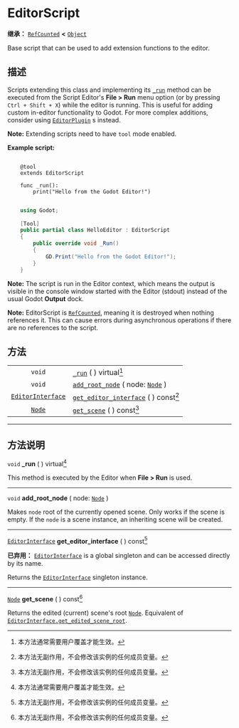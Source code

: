 <!-- ⚠ 请勿编辑本文件 ⚠ -->
<!-- 本文档使用脚本从 WeDot 引擎源码仓库生成。 -->
<!-- 生成脚本：https://github.com/WeDot-Engine/WeDot/tree/master/doc/tools/make_md.py； -->
<!-- 原文件：https://github.com/WeDot-Engine/WeDot/tree/master/doc/classes/EditorScript.xml。 -->

<div id="_class_editorscript"></div>

# EditorScript

**继承：** [`RefCounted`](class_refcounted.md) **<** [`Object`](class_object.md)

Base script that can be used to add extension functions to the editor.

## 描述

Scripts extending this class and implementing its [`_run`](class_editorscript.md#class_editorscript_private_method__run) method can be executed from the Script Editor's **File > Run** menu option (or by pressing <i class="fa fa-gamepad"></i>`Ctrl + Shift + X`) while the editor is running. This is useful for adding custom in-editor functionality to Godot. For more complex additions, consider using [`EditorPlugin`](class_editorplugin.md) s instead.

 **Note:** Extending scripts need to have `tool` mode enabled.

 **Example script:** 



```gdscript

    @tool
    extends EditorScript
    
    func _run():
        print("Hello from the Godot Editor!")
```

```csharp

    using Godot;
    
    [Tool]
    public partial class HelloEditor : EditorScript
    {
        public override void _Run()
        {
            GD.Print("Hello from the Godot Editor!");
        }
    }
```



 **Note:** The script is run in the Editor context, which means the output is visible in the console window started with the Editor (stdout) instead of the usual Godot **Output** dock.

 **Note:** EditorScript is [`RefCounted`](class_refcounted.md), meaning it is destroyed when nothing references it. This can cause errors during asynchronous operations if there are no references to the script.





## 方法

|||
|:-:|:--|
| `void`                                        | [`_run`](class_editorscript.md#class_editorscript_private_method__run) ( ) virtual[^virtual]                       |
| `void`                                        | [`add_root_node`](class_editorscript.md#class_editorscript_method_add_root_node) ( node: [`Node`](class_node.md) ) |
| [`EditorInterface`](class_editorinterface.md) | [`get_editor_interface`](class_editorscript.md#class_editorscript_method_get_editor_interface) ( ) const[^const]   |
| [`Node`](class_node.md)                       | [`get_scene`](class_editorscript.md#class_editorscript_method_get_scene) ( ) const[^const]                         |

<!-- rst-class:: classref-section-separator -->

---

## 方法说明

<div id="_class_editorscript_private_method__run"></div>

`void` **_run** ( ) virtual[^virtual]<div id="class_editorscript_private_method__run"></div>

This method is executed by the Editor when **File > Run** is used.

<!-- rst-class:: classref-item-separator -->

---

<div id="_class_editorscript_method_add_root_node"></div>

`void` **add_root_node** ( node: [`Node`](class_node.md) )<div id="class_editorscript_method_add_root_node"></div>

Makes `node` root of the currently opened scene. Only works if the scene is empty. If the `node` is a scene instance, an inheriting scene will be created.

<!-- rst-class:: classref-item-separator -->

---

<div id="_class_editorscript_method_get_editor_interface"></div>

[`EditorInterface`](class_editorinterface.md) **get_editor_interface** ( ) const[^const]<div id="class_editorscript_method_get_editor_interface"></div>

**已弃用：** [`EditorInterface`](class_editorinterface.md) is a global singleton and can be accessed directly by its name.

Returns the [`EditorInterface`](class_editorinterface.md) singleton instance.

<!-- rst-class:: classref-item-separator -->

---

<div id="_class_editorscript_method_get_scene"></div>

[`Node`](class_node.md) **get_scene** ( ) const[^const]<div id="class_editorscript_method_get_scene"></div>

Returns the edited (current) scene's root [`Node`](class_node.md). Equivalent of [`EditorInterface.get_edited_scene_root`](class_editorinterface.md#class_editorinterface_method_get_edited_scene_root).

[^virtual]: 本方法通常需要用户覆盖才能生效。
[^const]: 本方法无副作用，不会修改该实例的任何成员变量。
[^vararg]: 本方法除了能接受在此处描述的参数外，还能够继续接受任意数量的参数。
[^constructor]: 本方法用于构造某个类型。
[^static]: 调用本方法无需实例，可直接使用类名进行调用。
[^operator]: 本方法描述的是使用本类型作为左操作数的有效运算符。
[^bitfield]: 这个值是由下列位标志构成位掩码的整数。
[^void]: 无返回值。
